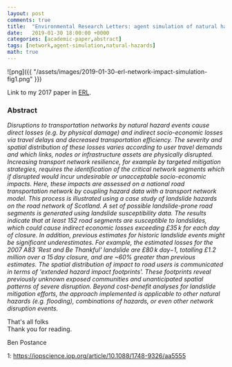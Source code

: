 ```yaml
---
layout: post
comments: true
title:  "Environmental Research Letters: agent simulation of natural hazards in complex networks"
date:   2019-01-30 18:00:00 +0000
categories: [academic-paper,abstract]
tags: [network,agent-simulation,natural-hazards]
math: true
---
```


![png]({{ "/assets/images/2019-01-30-erl-network-impact-simulation-fig1.png" }})

Link to my 2017 paper in [ERL](https://iopscience.iop.org/article/10.1088/1748-9326/aa5555).

### Abstract
*Disruptions to transportation networks by natural hazard events cause direct losses (e.g. by physical damage) and indirect socio-economic losses via travel delays and decreased transportation efficiency. The severity and spatial distribution of these losses varies according to user travel demands and which links, nodes or infrastructure assets are physically disrupted. Increasing transport network resilience, for example by targeted mitigation strategies, requires the identification of the critical network segments which if disrupted would incur undesirable or unacceptable socio-economic impacts. Here, these impacts are assessed on a national road transportation network by coupling hazard data with a transport network model. This process is illustrated using a case study of landslide hazards on the road network of Scotland. A set of possible landslide-prone road segments is generated using landslide susceptibility data. The results indicate that at least 152 road segments are susceptible to landslides, which could cause indirect economic losses exceeding £35 k for each day of closure. In addition, previous estimates for historic landslide events might be significant underestimates. For example, the estimated losses for the 2007 A83 'Rest and Be Thankful' landslide are £80 k day−1, totalling £1.2 million over a 15 day closure, and are ~60% greater than previous estimates. The spatial distribution of impact to road users is communicated in terms of 'extended hazard impact footprints'. These footprints reveal previously unknown exposed communities and unanticipated spatial patterns of severe disruption. Beyond cost-benefit analyses for landslide mitigation efforts, the approach implemented is applicable to other natural hazards (e.g. flooding), combinations of hazards, or even other network disruption events.*

That's all folks<BR>
Thank you for reading.

Ben Postance

1: https://iopscience.iop.org/article/10.1088/1748-9326/aa5555
